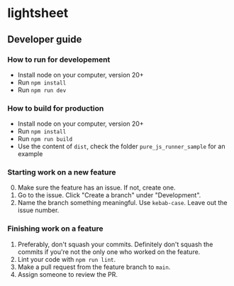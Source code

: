 # lightsheet

## Developer guide
### How to run for developement

- Install node on your computer, version 20+
- Run `npm install `
- Run `npm run dev `

### How to build for production

- Install node on your computer, version 20+
- Run `npm install `
- Run `npm run build `
- Use the content of `dist`, check the folder `pure_js_runner_sample` for an example

### Starting work on a new feature
0. Make sure the feature has an issue. If not, create one.
1. Go to the issue. Click "Create a branch" under "Development".
2. Name the branch something meaningful. Use `kebab-case`. Leave out the issue number.

### Finishing work on a feature
1. Preferably, don't squash your commits. Definitely don't squash the commits if you're not the only one who worked on the feature.
2. Lint your code with `npm run lint`.
3. Make a pull request from the feature branch to `main`.
4. Assign someone to review the PR.
